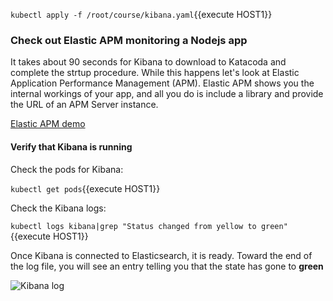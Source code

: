 
`kubectl apply -f /root/course/kibana.yaml`{{execute HOST1}}

### Check out Elastic APM monitoring a Nodejs app

It takes about 90 seconds for Kibana to download to Katacoda and complete the strtup procedure.  While this happens let's look at Elastic Application Performance Management (APM).  Elastic APM shows you the internal workings of your app, and all you do is include a library and provide the URL of an APM Server instance.

[Elastic APM demo](https://demo.elastic.co/app/apm#/?_g=(refreshInterval:(display:Off,pause:!f,value:0),time:(from:now-24h,mode:quick,to:now)))

#### Verify that Kibana is running 

Check the pods for Kibana:

`kubectl get pods`{{execute HOST1}}

Check the Kibana logs:  

`kubectl logs kibana|grep "Status changed from yellow to green"`{{execute HOST1}}

Once Kibana is connected to Elasticsearch, it is ready.  Toward the end of the log file, you  will see an entry telling you that the state has gone to **green**

![Kibana log](https://user-images.githubusercontent.com/25182304/43620199-883f336c-969f-11e8-9225-f84006e14fd9.png)
